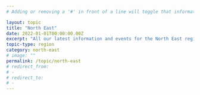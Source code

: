 ```yaml
---
# Adding or removing a '#' in front of a line will toggle that information off and on from being processed. 

layout: topic
title: "North East"
date: 2022-01-01T00:00:00.00Z
excerpt: "All our latest information and events for the North East region."
topic-type: region
category: north-east
# image: ""
permalink: /topic/north-east
# redirect_from: 
# - 
# redirect_to: 
# - 
---
```


